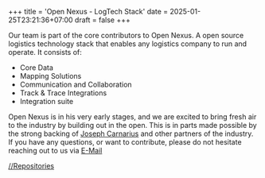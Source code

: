 +++
title = 'Open Nexus - LogTech Stack'
date = 2025-01-25T23:21:36+07:00
draft = false
+++

Our team is part of the core contributors to Open Nexus.
A open source logistics technology stack that enables any logistics company to run and operate.
It consists of:

- Core Data
- Mapping Solutions
- Communication and Collaboration
- Track & Trace Integrations
- Integration suite

Open Nexus is in his very early stages, and we are excited to bring fresh air to the industry by building out in the open.
This is in parts made possible by the strong backing of [Joseph Carnarius](https://freightforce.one) and other partners of the industry.
If you have any questions, or want to contribute, please do not hesitate reaching out to us via [E-Mail](mailto:max@new-thread.de)

[//Repositories](https://gitlab.com/groups/open-agent-nexus/)
